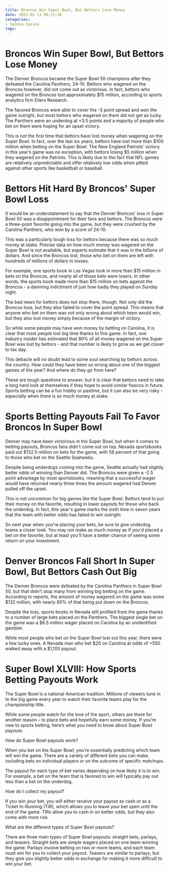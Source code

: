 ```yaml
---
title: Broncos Win Super Bowl, But Bettors Lose Money
date: 2023-01-11 09:11:16
categories:
- Sandia Casino
tags:
---
```



#  Broncos Win Super Bowl, But Bettors Lose Money

The Denver Broncos became the Super Bowl 50 champions after they defeated the Carolina Panthers, 24-10. Bettors who wagered on the Broncos however, did not come out as victorious. In fact, bettors who wagered on the Broncos lost approximately $15 million, according to sports analytics firm Eilers Research.

The favored Broncos were able to cover the -3 point spread and won the game outright, but most bettors who wagered on them did not get as lucky. The Panthers were an underdog at +3.5 points and a majority of people who bet on them were hoping for an upset victory.

This is not the first time that bettors have lost money when wagering on the Super Bowl. In fact, over the last six years, bettors have lost more than $100 million when betting on the Super Bowl. The New England Patriots’ victory in this year’s game was no exception, with bettors losing $5 million when they wagered on the Patriots. This is likely due to the fact that NFL games are relatively unpredictable and offer relatively low odds when pitted against other sports like basketball or baseball.

#  Bettors Hit Hard By Broncos' Super Bowl Loss

It would be an understatement to say that the Denver Broncos' loss in Super Bowl 50 was a disappointment for their fans and bettors. The Broncos were a three-point favorite going into the game, but they were crushed by the Carolina Panthers, who won by a score of 24-10.

This was a particularly tough loss for bettors because there was so much money at stake. Precise data on how much money was wagered on the Super Bowl is not available, but experts estimate that it was in the billions of dollars. And since the Broncos lost, those who bet on them are left with hundreds of millions of dollars in losses.

For example, one sports book in Las Vegas took in more than $15 million in bets on the Broncos, and nearly all of those bets were losers. In other words, the sports book made more than $15 million on bets against the Broncos - a damning indictment of just how badly they played on Sunday night.

The bad news for bettors does not stop there, though. Not only did the Broncos lose, but they also failed to cover the point spread. This means that anyone who bet on them was not only wrong about which team would win, but they also lost money simply because of the margin of victory.

So while some people may have won money by betting on Carolina, it is clear that most people lost big time thanks to this game. In fact, one industry insider has estimated that 80% of all money wagered on the Super Bowl was lost by bettors - and that number is likely to grow as we get closer to tax day.

This debacle will no doubt lead to some soul searching by bettors across the country. How could they have been so wrong about one of the biggest games of the year? And where do they go from here?

These are tough questions to answer, but it is clear that bettors need to take a long hard look at themselves if they hope to avoid similar fiascos in future. Sports betting can be a fun hobby or pastime, but it can also be very risky - especially when there is so much money at stake.

#  Sports Betting Payouts Fail To Favor Broncos In Super Bowl

Denver may have been victorious in the Super Bowl, but when it comes to betting payouts, Broncos fans didn't come out on top. Nevada sportsbooks paid out $132.5 million on bets for the game, with 58 percent of that going to those who bet on the Seattle Seahawks.

Despite being underdogs coming into the game, Seattle actually had slightly better odds of winning than Denver did. The Broncos were given a -2.5 point advantage by most sportsbooks, meaning that a successful wager would have returned nearly three times the amount wagered had Denver pulled off the upset.

This is not uncommon for big games like the Super Bowl. Bettors tend to put their money on the favorite, resulting in lower payouts for those who back the underdog. In fact, this year's game marks the sixth time in seven years that the team with better odds has failed to win outright.

So next year when you're placing your bets, be sure to give underdog teams a closer look. You may not make as much money as if you'd placed a bet on the favorite, but at least you'll have a better chance of seeing some return on your investment.

#  Denver Broncos Fall Short In Super Bowl, But Bettors Cash Out Big 

The Denver Broncos were defeated by the Carolina Panthers in Super Bowl 50, but that didn't stop many from winning big betting on the game. According to reports, the amount of money wagered on the game was some $132 million, with nearly 80% of that being put down on the Broncos. 

Despite the loss, sports books in Nevada still profited from the game thanks to a number of large bets placed on the Panthers. The biggest single bet on the game was a $6.5 million wager placed on Carolina by an unidentified gambler. 

While most people who bet on the Super Bowl lost out this year, there were a few lucky ones. A Nevada man who bet $20 on Carolina at odds of +550 walked away with a $1,100 payout.

# Super Bowl XLVIII: How Sports Betting Payouts Work

The Super Bowl is a national American tradition. Millions of viewers tune in to the big game every year to watch their favorite teams play for the championship title.

While some people watch for the love of the sport, others are there for another reason – to place bets and hopefully earn some money. If you’re new to sports betting, here’s what you need to know about Super Bowl payouts:

How do Super Bowl payouts work?

When you bet on the Super Bowl, you’re essentially predicting which team will win the game. There are a variety of different bets you can make, including bets on individual players or on the outcome of specific matchups.

The payout for each type of bet varies depending on how likely it is to win. For example, a bet on the team that is favored to win will typically pay out less than a bet on the underdog.

How do I collect my payout?

If you win your bet, you will either receive your payout as cash or as a Ticket In-Running (TIR), which allows you to leave your bet open until the end of the game. TIRs allow you to cash in on better odds, but they also come with more risk.

What are the different types of Super Bowl payouts?

There are three main types of Super Bowl payouts: straight bets, parlays, and teasers. Straight bets are simple wagers placed on one team winning the game. Parlays involve betting on two or more teams, and each team must win for you to collect your payout. Teasers are similar to parlays, but they give you slightly better odds in exchange for making it more difficult to win your bet.